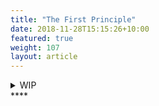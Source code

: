```yaml
---
title: "The First Principle"
date: 2018-11-28T15:15:26+10:00
featured: true
weight: 107
layout: article
---
```


<details>
<summary>WIP</summary>
<pre> 

`Title`:

  1. A
  2.  B
     * b-1
     * b-2
  3.  C


</pre>
</details>
****